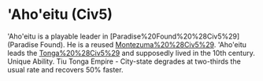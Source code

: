 # 'Aho'eitu (Civ5)

'Aho'eitu is a playable leader in [Paradise%20Found%20%28Civ5%29](Paradise Found). He is a reused [Montezuma%20%28Civ5%29](Montezuma). 'Aho'eitu leads the [Tonga%20%28Civ5%29](Tongans) and supposedly lived in the 10th century.
Unique Ability.
Tiu Tonga Empire - City-state degrades at two-thirds the usual rate and recovers 50% faster.